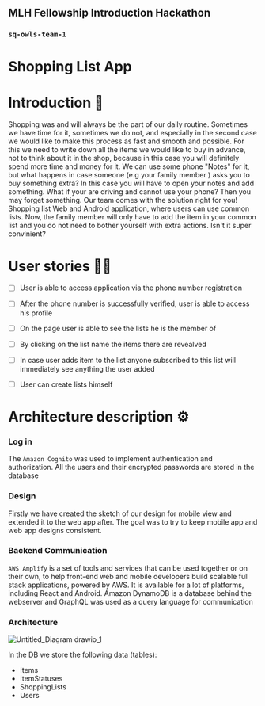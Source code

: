 ## MLH Fellowship Introduction Hackathon
### `sq-owls-team-1`

# Shopping List App

# Introduction :open_book:
Shopping was and will always be the part of our daily routine. Sometimes we have time for it, sometimes we do not, and especially in the second case we would like to make this process as fast and smooth and possible. For this we need to write down all the items we would like to buy in advance, not to think about it in the shop, because in this case you will definitely spend more time and money for it. We can use some phone "Notes" for it, but what happens in case someone (e.g your family member ) asks you to buy something extra? In this case you will have to open your notes and add something. What if your are driving and cannot use your phone? Then you may forget something. Our team comes with the solution right for you! Shopping list Web and Android application, where users can use common lists. Now, the family member will only have to add the item in your common list and you do not need to bother yourself with extra actions. Isn't it super convinient?

# User stories :frowning_man:
- [ ] User is able to access application via the phone number registration
- [ ] After the phone number is successfully verified, user is able to access his profile
- [ ] On the page user is able to see the lists he is the member of
- [ ] By clicking on the list name the items there are revealved
- [ ] In case user adds item to the list anyone subscribed to this list will immediately see anything the user added
- [ ] User can create lists himself


# Architecture description ⚙️
### Log in 

 The `Amazon Cognito` was used to implement authentication and authorization. All the users and their encrypted passwords are stored in the  database


### Design

Firstly we have created the sketch of our design for mobile view and extended it to the web app after. The goal was to try to keep mobile app and web app designs consistent. 

### Backend Communication
`AWS Amplify`  is a set of tools and services that can be used together or on their own, to help front-end web and mobile developers build scalable full stack applications, powered by AWS. It is available for a lot of platforms, including React and Android. Amazon DynamoDB is a database behind the webserver and GraphQL was used as a query language for communication

### Architecture
![Untitled_Diagram drawio_1](https://user-images.githubusercontent.com/57729718/134559332-bb81b704-a3ea-48e5-8091-a184d878864f.png)

In the DB we store the following data (tables):
- Items
- ItemStatuses
- ShoppingLists
- Users




